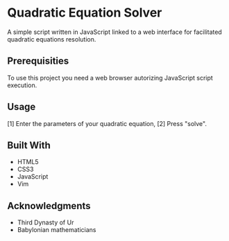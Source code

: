 # Quadratic Equation Solver

A simple script written in JavaScript linked to a web interface for facilitated quadratic equations resolution.

## Prerequisities

To use this project you need a web browser autorizing JavaScript script execution.

## Usage

[1] Enter the parameters of your quadratic equation, [2] Press "solve".


## Built With

* HTML5
* CSS3
* JavaScript
* Vim

## Acknowledgments

*  Third Dynasty of Ur
*  Babylonian mathematicians
